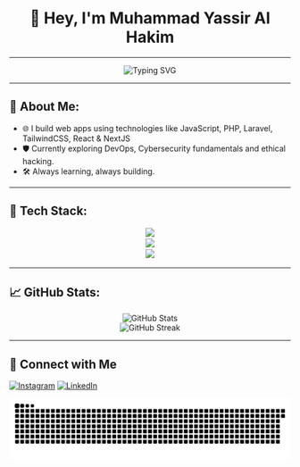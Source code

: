 <h1 align="center">👋 Hey, I'm Muhammad Yassir Al Hakim</h1>

---

<div align="center">
  <img src="https://readme-typing-svg.herokuapp.com?font=Fira+Code&weight=500&pause=1000&color=61DAFB&center=true&vCenter=true&width=535&lines=Web+Developer;" alt="Typing SVG" />
</div>

---

## 🚀 About Me:

- 🌐 I build web apps using technologies like JavaScript, PHP, Laravel, TailwindCSS, React & NextJS
- 🛡️ Currently exploring DevOps, Cybersecurity fundamentals and ethical hacking.
- 🛠️ Always learning, always building.

---

## 🧠 Tech Stack:
<div align="center">


</div>


<div align="center">
  <img src="https://skillicons.dev/icons?i=github,linux,docker,react,git" /><br>
  <img src="https://skillicons.dev/icons?i=js,supabase,figma,nextjs,laravel,wordpress" /><br>
  <img src="https://skillicons.dev/icons?i=tailwind,mysql,vite,postman,php" />
</div>

---



## 📈 GitHub Stats:


<p align="center">
  <img src="https://github-readme-stats.vercel.app/api?username=Yassir-p&theme=highcontrast&hide_border=false&include_all_commits=true&count_private=true" alt="GitHub Stats" />
  <br/>
  <img src="https://nirzak-streak-stats.vercel.app/?user=Yassir-p&theme=highcontrast&hide_border=false" alt="GitHub Streak" />
  <br/>
</p>

---

## 🤝 Connect with Me

[![Instagram](https://img.shields.io/badge/-Instagram-E4405F?style=flat&logo=instagram&logoColor=white)](https://www.instagram.com/yassirr404/)
[![LinkedIn](https://img.shields.io/badge/-LinkedIn-0077B5?style=flat&logo=linkedin&logoColor=white)](https://linkedin.com/in/https://www.linkedin.com/in/muhammad-yassir-al-hakim-0abba8355/)

<picture>
  <source media="(prefers-color-scheme: dark)" srcset="https://raw.githubusercontent.com/Yassir-p/Yassir-p/output/github-snake-dark.svg" />
  <source media="(prefers-color-scheme: light)" srcset="https://raw.githubusercontent.com/Yassir-p/Yassir-p/output/github-snake.svg" />
  <img alt="github-snake" src="https://raw.githubusercontent.com/Yassir-p/Yassir-p/output/github-snake.svg" />
</picture>

###
